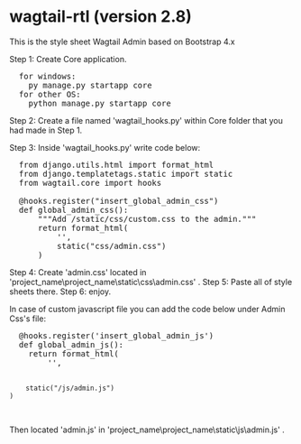 # wagtail-rtl (version 2.8)
This is the style sheet Wagtail Admin based on Bootstrap 4.x

Step 1: Create Core application.
<pre>
  for windows:
    py manage.py startapp core
  for other OS:
    python manage.py startapp core
</pre>

Step 2: Create a file named 'wagtail_hooks.py' within Core folder that you had made in Step 1.

Step 3: Inside 'wagtail_hooks.py' write code below:
<pre>
  from django.utils.html import format_html
  from django.templatetags.static import static
  from wagtail.core import hooks

  @hooks.register("insert_global_admin_css")
  def global_admin_css():
      """Add /static/css/custom.css to the admin."""
      return format_html(
          '<link rel="stylesheet" href="{}">',
          static("css/admin.css")
      )
</pre>

Step 4: Create 'admin.css' located in 'project_name\project_name\static\css\admin.css' .
Step 5: Paste all of style sheets there.
Step 6: enjoy.

In case of custom javascript file you can add the code below under Admin Css's file:
<pre>
  @hooks.register('insert_global_admin_js')
  def global_admin_js():
    return format_html(
        '<script src="{}"></script>',
        static("/js/admin.js")
    )
</pre>
Then located 'admin.js' in 'project_name\project_name\static\js\admin.js' . 
